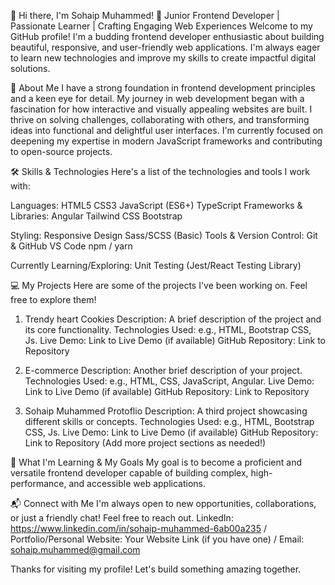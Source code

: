 👋 Hi there, I'm Sohaip Muhammed!
🚀 Junior Frontend Developer | Passionate Learner | Crafting Engaging Web Experiences
Welcome to my GitHub profile! I'm a budding frontend developer enthusiastic about building beautiful, responsive, and user-friendly web applications. I'm always eager to learn new technologies and improve my skills to create impactful digital solutions.

🌟 About Me
I have a strong foundation in frontend development principles and a keen eye for detail. My journey in web development began with a fascination for how interactive and visually appealing websites are built. I thrive on solving challenges, collaborating with others, and transforming ideas into functional and delightful user interfaces. I'm currently focused on deepening my expertise in modern JavaScript frameworks and contributing to open-source projects.

🛠️ Skills & Technologies
Here's a list of the technologies and tools I work with:

Languages:
HTML5 CSS3 JavaScript (ES6+) TypeScript Frameworks & Libraries: Angular Tailwind CSS Bootstrap 

Styling:
Responsive Design Sass/SCSS (Basic) Tools & Version Control: Git & GitHub VS Code npm / yarn

Currently Learning/Exploring:
Unit Testing (Jest/React Testing Library)

💻 My Projects
Here are some of the projects I've been working on. Feel free to explore them!

1. Trendy heart Cookies
Description: A brief description of the project and its core functionality.
Technologies Used: e.g., HTML, Bootstrap CSS, Js.
Live Demo: Link to Live Demo (if available)
GitHub Repository: Link to Repository

2. E-commerce
Description: Another brief description of your project.
Technologies Used: e.g., HTML, CSS, JavaScript, Angular.
Live Demo: Link to Live Demo (if available)
GitHub Repository: Link to Repository

3. Sohaip Muhammed Protoflio
Description: A third project showcasing different skills or concepts.
Technologies Used: e.g., HTML, Bootstrap CSS, Js.
Live Demo: Link to Live Demo (if available)
GitHub Repository: Link to Repository
(Add more project sections as needed!)

🌱 What I'm Learning & My Goals
My goal is to become a proficient and versatile frontend developer capable of building complex, high-performance, and accessible web applications.

📬 Connect with Me
I'm always open to new opportunities, collaborations, or just a friendly chat! Feel free to reach out.
LinkedIn: https://www.linkedin.com/in/sohaip-muhammed-6ab00a235 / Portfolio/Personal Website: Your Website Link (if you have one) / Email: sohaip.muhammed@gmail.com

Thanks for visiting my profile! Let's build something amazing together.
